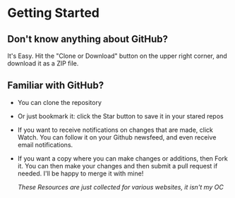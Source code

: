 # Getting Started 

## Don't know anything about GitHub? 
It's Easy. Hit the "Clone or Download" button on the upper right corner, and download it as a ZIP file. 

## Familiar with GitHub?
- You can clone the repository
- Or just bookmark it:  click the Star button to save it in your stared repos
- If you want to receive notifications on changes that are made, click Watch. You can follow it on your Github newsfeed, and even receive email notifications.
- If you want a copy where you can make changes or additions, then Fork it. You can then make your changes and then submit a pull request if needed. I'll be happy to merge it with mine! 
  
  *These Resources are just collected for various websites, it isn't my OC*
